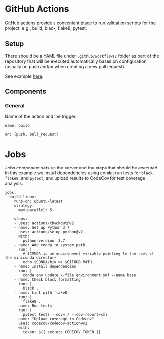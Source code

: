 # GitHub Actions

GitHub actions provide a convenient place to run validation scripts for the project, e.g., build, black, flake8, pytest.

## Setup

There should be a YAML file under `.github/workflows/` folder as part of the repository that will be executed automatically based on configuration (usually on push and/or when creating a new pull request).

See example [here](xsresources/python-package-conda.yaml).

## Components

### General

Name of the action and the trigger.
```
name: build

on: [push, pull_request]
```

# Jobs

Jobs component sets up the server and the steps that should be executed. In this example we install dependencies using conda; run tests for `black`, `flake8`, and `pytest`; and upload results to CodeCov for test coverage analysis. 

```
jobs:
  build-linux:
    runs-on: ubuntu-latest
    strategy:
      max-parallel: 5

    steps:
    - uses: actions/checkout@v2
    - name: Set up Python 3.7
      uses: actions/setup-python@v2
      with:
        python-version: 3.7
    - name: Add conda to system path
      run: |
        # $CONDA is an environment variable pointing to the root of the miniconda directory
        echo $CONDA/bin >> $GITHUB_PATH
    - name: Install dependencies
      run: |
        conda env update --file environment.yml --name base
    - name: Check black formatting
      run: |
        black .
    - name: Lint with flake8
      run: |
        flake8 .
    - name: Run tests
      run: |
        pytest tests --cov=./ --cov-report=xml
    - name: "Upload coverage to Codecov"
      uses: codecov/codecov-action@v2
      with:
        token: ${{ secrets.CODECOV_TOKEN }}
```